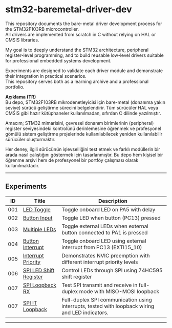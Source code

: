 # stm32-baremetal-driver-dev

This repository documents the bare-metal driver development process for the STM32F103RB microcontroller.  
All drivers are implemented from scratch in C without relying on HAL or CMSIS libraries.

My goal is to deeply understand the STM32 architecture, peripheral register-level programming, and to build reusable low-level drivers suitable for professional embedded systems development.

Experiments are designed to validate each driver module and demonstrate their integration in practical scenarios.  
This repository serves both as a learning archive and a professional portfolio.


**Açıklama (TR)**  
Bu depo, STM32F103RB mikrodenetleyicisi için bare-metal (donanıma yakın seviye) sürücü geliştirme sürecini belgelendirir.
Tüm sürücüler HAL veya CMSIS gibi hazır kütüphaneler kullanılmadan, sıfırdan C dilinde yazılmıştır.

Amacım; STM32 mimarisini, çevresel donanım birimlerinin (peripheral) register seviyesindeki kontrolünü derinlemesine öğrenmek ve profesyonel gömülü sistem geliştirme projelerinde kullanılabilecek yeniden kullanılabilir sürücüler oluşturmaktır.

Her deney, ilgili sürücünün işlevselliğini test etmek ve farklı modüllerin bir arada nasıl çalıştığını göstermek için tasarlanmıştır.
Bu depo hem kişisel bir öğrenme arşivi hem de profesyonel bir portföy çalışması olarak kullanılmaktadır.

---

## Experiments

| ID   | Title                                                                                  | Description                                                                                       |
|------|----------------------------------------------------------------------------------------|---------------------------------------------------------------------------------------------------|
| 001  | [LED Toggle](stm32-baremetal-lab/Experiments/001_Led_Toggle)                           | Toggle onboard LED on PA5 with delay                                                              |
| 002  | [Button Input](stm32-baremetal-lab/Experiments/002_Button_Input)                       | Toggle LED when button (PC13) pressed                                                             |
| 003  | [Multiple LEDs](stm32-baremetal-lab/Experiments/003_Multiple_Leds)                     | Toggle external LEDs when external button connected to PA1 is pressed                             |
| 004  | [Button Interrupt](stm32-baremetal-lab/Experiments/004_Button_Interrupt)               | Toggle onboard LED using external interrupt from PC13 (EXTI15_10)                                 |
| 005  | [Interrupt Priority](stm32-baremetal-lab/Experiments/005_Interrupt_Priority)           | Demonstrates NVIC preemption with different interrupt priority levels                             |
| 006  | [SPI LED Shift Register](stm32-baremetal-lab/Experiments/006_SPI_LED_ShiftRegister)    | Control LEDs through SPI using 74HC595 shift register                                             |
| 007  | [SPI Loopback RX](stm32-baremetal-lab/Experiments/007_SPI_Loopback_RX)                 | Test SPI transmit and receive in full-duplex mode with MISO-MOSI loopback                         |
| 007  | [SPI IT Loopback](stm32-baremetal-lab/Experiments/008_SPI_IT_Loopback)                 | Full-duplex SPI communication using interrupts, tested with loopback wiring and LED indicators.   |

---
